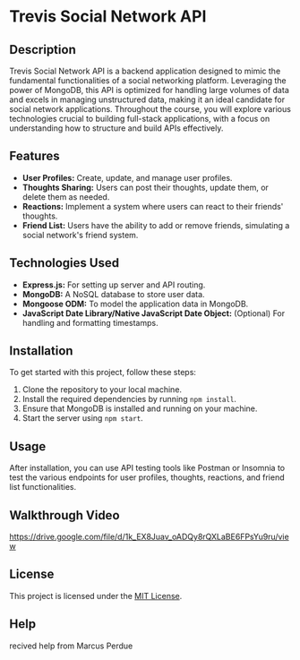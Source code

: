 # Trevis Social Network API

## Description

Trevis Social Network API is a backend application designed to mimic the fundamental functionalities of a social networking platform. Leveraging the power of MongoDB, this API is optimized for handling large volumes of data and excels in managing unstructured data, making it an ideal candidate for social network applications. Throughout the course, you will explore various technologies crucial to building full-stack applications, with a focus on understanding how to structure and build APIs effectively.

## Features

- **User Profiles:** Create, update, and manage user profiles.
- **Thoughts Sharing:** Users can post their thoughts, update them, or delete them as needed.
- **Reactions:** Implement a system where users can react to their friends' thoughts.
- **Friend List:** Users have the ability to add or remove friends, simulating a social network's friend system.

## Technologies Used

- **Express.js:** For setting up server and API routing.
- **MongoDB:** A NoSQL database to store user data.
- **Mongoose ODM:** To model the application data in MongoDB.
- **JavaScript Date Library/Native JavaScript Date Object:** (Optional) For handling and formatting timestamps.

## Installation

To get started with this project, follow these steps:

1. Clone the repository to your local machine.
2. Install the required dependencies by running `npm install`.
3. Ensure that MongoDB is installed and running on your machine.
4. Start the server using `npm start`.

## Usage

After installation, you can use API testing tools like Postman or Insomnia to test the various endpoints for user profiles, thoughts, reactions, and friend list functionalities.



## Walkthrough Video

https://drive.google.com/file/d/1k_EX8Juav_oADQy8rQXLaBE6FPsYu9ru/view

## License

This project is licensed under the [MIT License](LICENSE.txt).

## Help 
recived help from Marcus Perdue